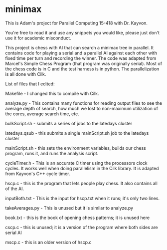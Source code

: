 # minimax
This is Adam's project for Parallel Computing 15-418 with Dr. Kayvon.

You're free to read it and use any snippets you would like, please just don't use it for academic misconduct.

This project is chess with AI that can search a minimax tree in parallel. It contains code for playing a serial and a parallel  AI against each other with fixed time per turn and recording the winner. The code was adapted from Marcel's Simple Chess Program (that program was originally serial). Most of the chess code is in C and the test harness is in python. The parallelization is all done with Cilk.

List of files that I edited:

Makefile - I changed this to compile with Cilk.

analyze.py - This contains many functions for reading output files to see the average depth of search, how much we lost to non-maximum utilization of the cores, average search time, etc.

bulkScript.sh - submits a series of jobs to the latedays cluster

latedays.qsub -  this submits a single mainScript.sh job to the latedays cluster

mainScript.sh - this sets the environment variables, builds our chess program, runs it, and runs the analysis script.

cycleTimer.h - This is an accurate C timer using the processors clock cycles. It works well when doing parallelism in the Cilk library. It is adapted from Kayvon's C++ cycle timer.

hscp.c - this is the program that lets people play chess. It also contains all of the AI.

inputBoth.txt - This is the input for hscp.txt when it runs; it's only two lines.

takeAverages.py - This is unused but it is similar to analyze.py


book.txt - this is the book of opening chess patterns; it is unused here

cscp.c - this is unused; it is a version of the program where both sides are serial AI

mscp.c - this is an older version of hscp.c
